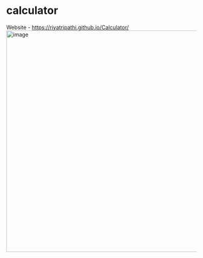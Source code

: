 # calculator
Website - https://riyatripathi.github.io/Calculator/
<img width="585" alt="image" src="https://user-images.githubusercontent.com/86204416/178139935-4ca873d0-ae02-46b6-a5ce-8fe621889983.png">
